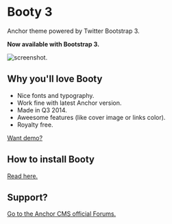 # Booty 3

Anchor theme powered by Twitter Bootstrap 3.

**Now available with Bootstrap 3.**

![screenshot.](http://cl.ly/WuAm/booty3.png)

## Why you'll love Booty

* Nice fonts and typography.
* Work fine with latest Anchor version.
* Made in Q3 2014.
* Aweesome features (like cover image or links color).
* Royalty free.

[Want demo?](http://booty3.anchorcms.ru)

## How to install Booty

[Read here.](http://booty3.anchorcms.ru/install)

## Support?

[Go to the Anchor CMS official Forums.](http://forums.anchorcms.com)

